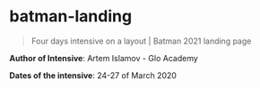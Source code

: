 # batman-landing

> Four days intensive on a layout | Batman 2021 landing page

**Author of Intensive**: Artem Islamov - Glo Academy

**Dates of the intensive**: 24-27 of March 2020

